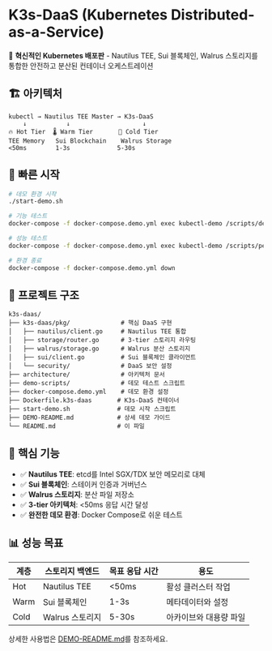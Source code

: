 # K3s-DaaS (Kubernetes Distributed-as-a-Service)

🚀 **혁신적인 Kubernetes 배포판** - Nautilus TEE, Sui 블록체인, Walrus 스토리지를 통합한 안전하고 분산된 컨테이너 오케스트레이션

## 🏗️ 아키텍처

```
kubectl → Nautilus TEE Master → K3s-DaaS
    ↓           ↓                    ↓
🔥 Hot Tier  🌡️ Warm Tier       🧊 Cold Tier
TEE Memory   Sui Blockchain    Walrus Storage
<50ms        1-3s             5-30s
```

## 🚀 빠른 시작

```bash
# 데모 환경 시작
./start-demo.sh

# 기능 테스트
docker-compose -f docker-compose.demo.yml exec kubectl-demo /scripts/demo-test.sh

# 성능 테스트
docker-compose -f docker-compose.demo.yml exec kubectl-demo /scripts/performance-test.sh

# 환경 종료
docker-compose -f docker-compose.demo.yml down
```

## 📁 프로젝트 구조

```
k3s-daas/
├── k3s-daas/pkg/              # 핵심 DaaS 구현
│   ├── nautilus/client.go     # Nautilus TEE 통합
│   ├── storage/router.go      # 3-tier 스토리지 라우팅
│   ├── walrus/storage.go      # Walrus 분산 스토리지
│   ├── sui/client.go          # Sui 블록체인 클라이언트
│   └── security/              # DaaS 보안 설정
├── architecture/              # 아키텍처 문서
├── demo-scripts/              # 데모 테스트 스크립트
├── docker-compose.demo.yml    # 데모 환경 설정
├── Dockerfile.k3s-daas       # K3s-DaaS 컨테이너
├── start-demo.sh             # 데모 시작 스크립트
├── DEMO-README.md            # 상세 데모 가이드
└── README.md                 # 이 파일
```

## 🎯 핵심 기능

- ✅ **Nautilus TEE**: etcd를 Intel SGX/TDX 보안 메모리로 대체
- ✅ **Sui 블록체인**: 스테이커 인증과 거버넌스
- ✅ **Walrus 스토리지**: 분산 파일 저장소
- ✅ **3-tier 아키텍처**: <50ms 응답 시간 달성
- ✅ **완전한 데모 환경**: Docker Compose로 쉬운 테스트

## 📊 성능 목표

| 계층 | 스토리지 백엔드 | 목표 응답 시간 | 용도 |
|------|----------------|----------------|------|
| Hot | Nautilus TEE | <50ms | 활성 클러스터 작업 |
| Warm | Sui 블록체인 | 1-3s | 메타데이터와 설정 |
| Cold | Walrus 스토리지 | 5-30s | 아카이브와 대용량 파일 |

상세한 사용법은 [DEMO-README.md](DEMO-README.md)를 참조하세요.